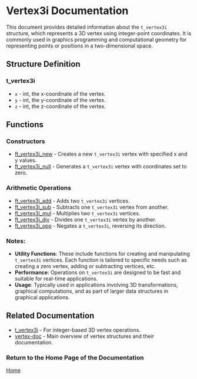 # Vertex3i Documentation

This document provides detailed information about the `t_vertex3i` structure, which represents a 3D vertex using integer-point coordinates. It is commonly used in graphics programming and computational geometry for representing points or positions in a two-dimensional space.

## Structure Definition
### t_vertex3i
- `x` - int, the x-coordinate of the vertex.
- `y` - int, the y-coordinate of the vertex.
- `z` - int, the z-coordinate of the vertex.

## Functions

### Constructors
- [ft_vertex3i_new](./ft_vertex3i_new.md) - Creates a new `t_vertex3i` vertex with specified x and y values.
- [ft_vertex3i_null](./ft_vertex3i_null.md) - Generates a `t_vertex3i` vertex with coordinates set to zero.

### Arithmetic Operations
- [ft_vertex3i_add](./ft_vertex3i_add.md) - Adds two `t_vertex3i` vertices.
- [ft_vertex3i_sub](./ft_vertex3i_sub.md) - Subtracts one `t_vertex3i` vertex from another.
- [ft_vertex3i_mul](./ft_vertex3i_mul.md) - Multiplies two `t_vertex3i` vertices.
- [ft_vertex3i_div](./ft_vertex3i_div.md) - Divides one `t_vertex3i` vertex by another.
- [ft_vertex3i_opp](./ft_vertex3i_opp.md) - Negates a `t_vertex3i`, reversing its direction.

### Notes:
- **Utility Functions**: These include functions for creating and manipulating `t_vertex3i` vertices. Each function is tailored to specific needs such as creating a zero vertex, adding or subtracting vertices, etc.
- **Performance**: Operations on `t_vertex3i` are designed to be fast and suitable for real-time applications.
- **Usage**: Typically used in applications involving 3D transformations, graphical computations, and as part of larger data structures in graphical applications.

## Related Documentation
- [t_vertex3i](./t_vertex3i.md) - For integer-based 3D vertex operations.
- [vertex-doc](../vertex-doc.md) - Main overview of vertex structures and their documentation.

### Return to the Home Page of the Documentation
[Home](../../home.md)
